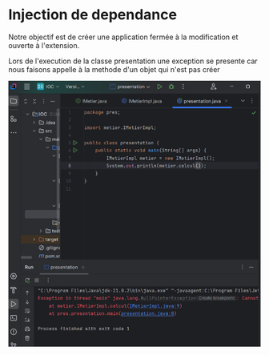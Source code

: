 <h1>Injection de dependance</h1>

<p>Notre objectif est de créer une application fermée 
    à la modification et ouverte à l'extension.</p>

<p>Lors de l'execution de la classe presentation une exception se presente car nous
   faisons appelle à la methode d'un objet qui n'est pas créer</p>

<img src="images/img1.png"></img>